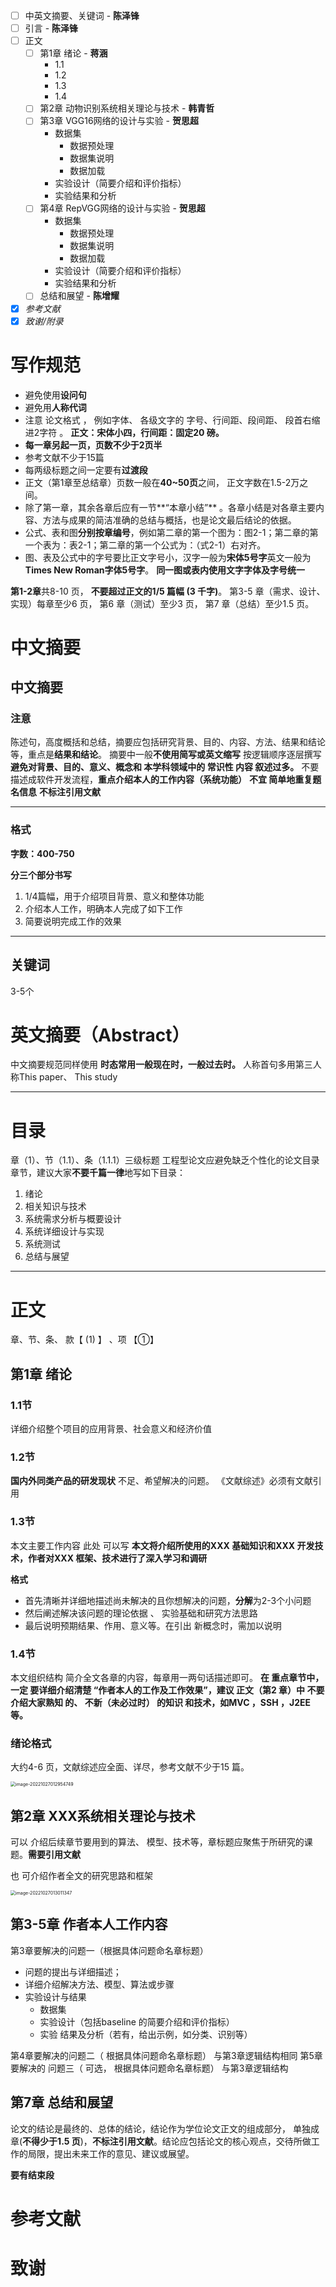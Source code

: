 - [ ] 中英文摘要、关键词 - **陈泽锋**
- [ ] 引言 - **陈泽锋**
- [ ] 正文
  - [ ] 第1章 绪论 - **蒋涵**
    - 1.1
    - 1.2
    - 1.3
    - 1.4
  - [ ] 第2章 动物识别系统相关理论与技术 - **韩青哲**
  - [ ] 第3章 VGG16网络的设计与实验  - **贺思超**
    - 数据集
      - 数据预处理
      - 数据集说明
      - 数据加载
    - 实验设计（简要介绍和评价指标）
    - 实验结果和分析
  - [ ] 第4章 RepVGG网络的设计与实验 - **贺思超**
    - 数据集
      - 数据预处理
      - 数据集说明
      - 数据加载
    - 实验设计（简要介绍和评价指标）
    - 实验结果和分析
  - [ ] 总结和展望 - **陈增耀**
- [x] *参考文献*
- [x] *致谢/附录*

# 写作规范

- 避免使用**设问句**
- 避免用**人称代词**
-  注意 论文格式 ， 例如字体、 各级文字的 字号、行间距、段间距、 段首右缩进2字符 。 **正文：宋体小四，行间距：固定20 磅。**
- **每一章另起一页，页数不少于2页半**
- 参考文献不少于15篇
- 每两级标题之间一定要有**过渡段**
- 正文（第1章至总结章）页数一般在**40~50页**之间， 正文字数在1.5-2万之间。
- 除了第一章，其余各章后应有一节**“本章小结”** 。各章小结是对各章主要内容、方法与成果的简洁准确的总结与概括，也是论文最后结论的依据。
- 公式、表和图**分别按章编号**，例如第二章的第一个图为：图2-1；第二章的第一个表为：表2-1；第二章的第一个公式为：（式2-1）右对齐。
- 图、表及公式中的字号要比正文字号小，汉字一般为**宋体5号字**英文一般为**Times New Roman字体5号字**。 **同一图或表内使用文字字体及字号统一**

**第1-2章**共8-10 页， **不要超过正文的1/5 篇幅 (3 千字)**。
第3-5 章（需求、设计、实现）每章至少6 页，
第6 章（测试）至少3 页，
第7 章（总结）至少1.5 页。

# 中文摘要

## 中文摘要

### 注意

陈述句，高度概括和总结，摘要应包括研究背景、目的、内容、方法、结果和结论等，重点是**结果和结论**。
摘要中一般**不使用简写或英文缩写**
按逻辑顺序逐层撰写
**避免对背景、目的、意义、概念和 本学科领域中的 常识性 内容 叙述过多。**
不要描述成软件开发流程，**重点介绍本人的工作内容（系统功能）**
**不宜 简单地重复题名信息**
**不标注引用文献**

***

### 格式

**字数：400-750**

**分三个部分书写**

1. 1/4篇幅，用于介绍项目背景、意义和整体功能
2. 介绍本人工作，明确本人完成了如下工作
3. 简要说明完成工作的效果

***

## 关键词

3-5个

# 英文摘要（Abstract）

中文摘要规范同样使用
**时态常用一般现在时，一般过去时。**
人称首句多用第三人称This paper、 This study

***

# 目录

章（1）、节（1.1）、条（1.1.1）三级标题
工程型论文应避免缺乏个性化的论文目录章节，建议大家**不要千篇一律**地写如下目录：

1. 绪论
2. 相关知识与技术
3. 系统需求分析与概要设计
4. 系统详细设计与实现
5. 系统测试
6. 总结与展望

***

# 正文

章、节、条、 款【 (1) 】 、项 【①】

## 第1章 绪论

### 1.1节

详细介绍整个项目的应用背景、社会意义和经济价值

### 1.2节

**国内外同类产品的研发现状**
不足、希望解决的问题。
《文献综述》必须有文献引用

### 1.3节

本文主要工作内容
此处 可以写 **本文将介绍所使用的XXX 基础知识和XXX 开发技术，作者对XXX 框架、技术进行了深入学习和调研**

**格式**

- 首先清晰并详细地描述尚未解决的且你想解决的问题，**分解**为2-3个小问题
- 然后阐述解决该问题的理论依据 、 实验基础和研究方法思路
- 最后说明预期结果、作用、意义等。在引出 新概念时，需加以说明

### 1.4节

本文组织结构
简介全文各章的内容，每章用一两句话描述即可。
**在 重点章节中，一定 要详细介绍清楚 “作者本人的工作及工作效果”，建议 正文（第2 章）中 不要介绍大家熟知 的、 不新（未必过时） 的知识 和技术，如MVC ，SSH ，J2EE 等。**

### 绪论格式

大约4-6 页，文献综述应全面、详尽，参考文献不少于15 篇。

<img src="C:\Users\Routhleck\AppData\Roaming\Typora\typora-user-images\image-20221027012954749.png" alt="image-20221027012954749" style="zoom:50%;" />

## 第2章 XXX系统相关理论与技术

可以 介绍后续章节要用到的算法、 模型、技术等，章标题应聚焦于所研究的课题。**需要引用文献**

也 可介绍作者全文的研究思路和框架

<img src="C:\Users\Routhleck\AppData\Roaming\Typora\typora-user-images\image-20221027013011347.png" alt="image-20221027013011347" style="zoom:50%;" />

## 第3-5章 作者本人工作内容

第3章要解决的问题一（根据具体问题命名章标题）

- 问题的提出与详细描述；
- 详细介绍解决方法、模型、算法或步骤
- 实验设计与结果
  - 数据集
  - 实验设计（包括baseline 的简要介绍和评价指标）
  - 实验 结果及分析（若有，给出示例，如分类、识别等）

第4章要解决的问题二（ 根据具体问题命名章标题）
与第3章逻辑结构相同
第5章要解决的 问题三（ 可选， 根据具体问题命名章标题）
与第3章逻辑结构

## 第7章 总结和展望

论文的结论是最终的、总体的结论，结论作为学位论文正文的组成部分， 单独成章(**不得少于1.5 页**)，**不标注引用文献**。结论应包括论文的核心观点，交待所做工作的局限，提出未来工作的意见、建议或展望。

**要有结束段**

# 参考文献

# 致谢